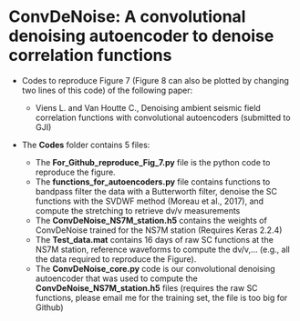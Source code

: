 # ConvDeNoise: A convolutional denoising autoencoder to denoise correlation functions

* Codes to reproduce Figure 7 (Figure 8 can also be plotted by changing two lines of this code) of the following paper:
  - Viens L. and Van Houtte C., Denoising ambient seismic field correlation functions with convolutional autoencoders (submitted to GJI) 

* The **Codes** folder contains 5 files: 
  - The **For_Github_reproduce_Fig_7.py** file is the python code to reproduce the figure.
  - The **functions_for_autoencoders.py** file contains functions to bandpass filter the data with a Butterworth filter, denoise the SC functions with the SVDWF method (Moreau et al., 2017), and compute the stretching to retrieve dv/v measurements
  - The **ConvDeNoise_NS7M_station.h5** contains the weights of ConvDeNoise trained for the NS7M station (Requires Keras 2.2.4)
  - The **Test_data.mat** contains 16 days of raw SC functions at the NS7M station, reference waveforms to compute the dv/v,... (e.g., all the data required to reproduce the Figure).
  - The **ConvDeNoise_core.py** code is our convolutional denoising autoencoder that was used to compute the **ConvDeNoise_NS7M_station.h5** files (requires the raw SC functions, please email me for the training set, the file is too big for Github)
